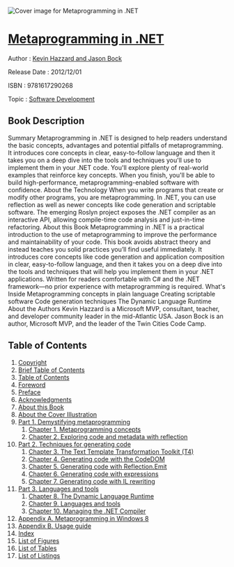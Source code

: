 ![Cover image for Metaprogramming in .NET](https://imgdetail.ebookreading.net/cover/cover/software_development/EB9781617290268.jpg)

[Metaprogramming in .NET](https://ebookreading.net/view/book/Metaprogramming+in+.NET-EB9781617290268_1.html "Metaprogramming in .NET")
====================================================================================================================

Author : [Kevin Hazzard and Jason Bock](https://ebookreading.net/search/author/Kevin+Hazzard+and+Jason+Bock)

Release Date : 2012/12/01

ISBN : 9781617290268

Topic : [Software Development](https://ebookreading.net/search/category/software-development)

Book Description
-----------------

Summary
Metaprogramming in .NET is designed to help readers understand the basic concepts, advantages and potential pitfalls of metaprogramming. It introduces core concepts in clear, easy-to-follow language and then it takes you on a deep dive into the tools and techniques you'll use to implement them in your .NET code. You'll explore plenty of real-world examples that reinforce key concepts. When you finish, you'll be able to build high-performance, metaprogramming-enabled software with confidence.
About the Technology
When you write programs that create or modify other programs, you are metaprogramming. In .NET, you can use reflection as well as newer concepts like code generation and scriptable software. The emerging Roslyn project exposes the .NET compiler as an interactive API, allowing compile-time code analysis and just-in-time refactoring.
About this Book
Metaprogramming in .NET is a practical introduction to the use of metaprogramming to improve the performance and maintainability of your code. This book avoids abstract theory and instead teaches you solid practices you’ll find useful immediately. It introduces core concepts like code generation and application composition in clear, easy-to-follow language, and then it takes you on a deep dive into the tools and techniques that will help you implement them in your .NET applications.
Written for readers comfortable with C# and the .NET framework—no prior experience with metaprogramming is required.
What's Inside
Metaprogramming concepts in plain language
Creating scriptable software
Code generation techniques
The Dynamic Language Runtime
About the Authors
Kevin Hazzard is a Microsoft MVP, consultant, teacher, and developer community leader in the mid-Atlantic USA. Jason Bock is an author, Microsoft MVP, and the leader of the Twin Cities Code Camp.
              
Table of Contents
-----------------

1. [Copyright](https://ebookreading.net/view/book/Metaprogramming+in+.NET-EB9781617290268_3.html)
1. [Brief Table of Contents](https://ebookreading.net/view/book/Metaprogramming+in+.NET-EB9781617290268_4.html)
1. [Table of Contents](https://ebookreading.net/view/book/Metaprogramming+in+.NET-EB9781617290268_5.html)
1. [Foreword](https://ebookreading.net/view/book/Metaprogramming+in+.NET-EB9781617290268_6.html)
1. [Preface](https://ebookreading.net/view/book/Metaprogramming+in+.NET-EB9781617290268_7.html)
1. [Acknowledgments](https://ebookreading.net/view/book/Metaprogramming+in+.NET-EB9781617290268_8.html)
1. [About this Book](https://ebookreading.net/view/book/Metaprogramming+in+.NET-EB9781617290268_9.html)
1. [About the Cover Illustration](https://ebookreading.net/view/book/Metaprogramming+in+.NET-EB9781617290268_10.html)
1. [Part 1. Demystifying metaprogramming](https://ebookreading.net/view/book/Metaprogramming+in+.NET-EB9781617290268_11.html)
    1. [Chapter 1. Metaprogramming concepts](https://ebookreading.net/view/book/Metaprogramming+in+.NET-EB9781617290268_12.html)
    1. [Chapter 2. Exploring code and metadata with reflection](https://ebookreading.net/view/book/Metaprogramming+in+.NET-EB9781617290268_13.html)
1. [Part 2. Techniques for generating code](https://ebookreading.net/view/book/Metaprogramming+in+.NET-EB9781617290268_14.html)
    1. [Chapter 3. The Text Template Transformation Toolkit (T4)](https://ebookreading.net/view/book/Metaprogramming+in+.NET-EB9781617290268_15.html)
    1. [Chapter 4. Generating code with the CodeDOM](https://ebookreading.net/view/book/Metaprogramming+in+.NET-EB9781617290268_16.html)
    1. [Chapter 5. Generating code with Reflection.Emit](https://ebookreading.net/view/book/Metaprogramming+in+.NET-EB9781617290268_17.html)
    1. [Chapter 6. Generating code with expressions](https://ebookreading.net/view/book/Metaprogramming+in+.NET-EB9781617290268_18.html)
    1. [Chapter 7. Generating code with IL rewriting](https://ebookreading.net/view/book/Metaprogramming+in+.NET-EB9781617290268_19.html)
1. [Part 3. Languages and tools](https://ebookreading.net/view/book/Metaprogramming+in+.NET-EB9781617290268_20.html)
    1. [Chapter 8. The Dynamic Language Runtime](https://ebookreading.net/view/book/Metaprogramming+in+.NET-EB9781617290268_21.html)
    1. [Chapter 9. Languages and tools](https://ebookreading.net/view/book/Metaprogramming+in+.NET-EB9781617290268_22.html)
    1. [Chapter 10. Managing the .NET Compiler](https://ebookreading.net/view/book/Metaprogramming+in+.NET-EB9781617290268_23.html)
1. [Appendix A. Metaprogramming in Windows 8](https://ebookreading.net/view/book/Metaprogramming+in+.NET-EB9781617290268_24.html)
1. [Appendix B. Usage guide](https://ebookreading.net/view/book/Metaprogramming+in+.NET-EB9781617290268_25.html)
1. [Index](https://ebookreading.net/view/book/Metaprogramming+in+.NET-EB9781617290268_26.html)
1. [List of Figures](https://ebookreading.net/view/book/Metaprogramming+in+.NET-EB9781617290268_27.html)
1. [List of Tables](https://ebookreading.net/view/book/Metaprogramming+in+.NET-EB9781617290268_28.html)
1. [List of Listings](https://ebookreading.net/view/book/Metaprogramming+in+.NET-EB9781617290268_29.html)
